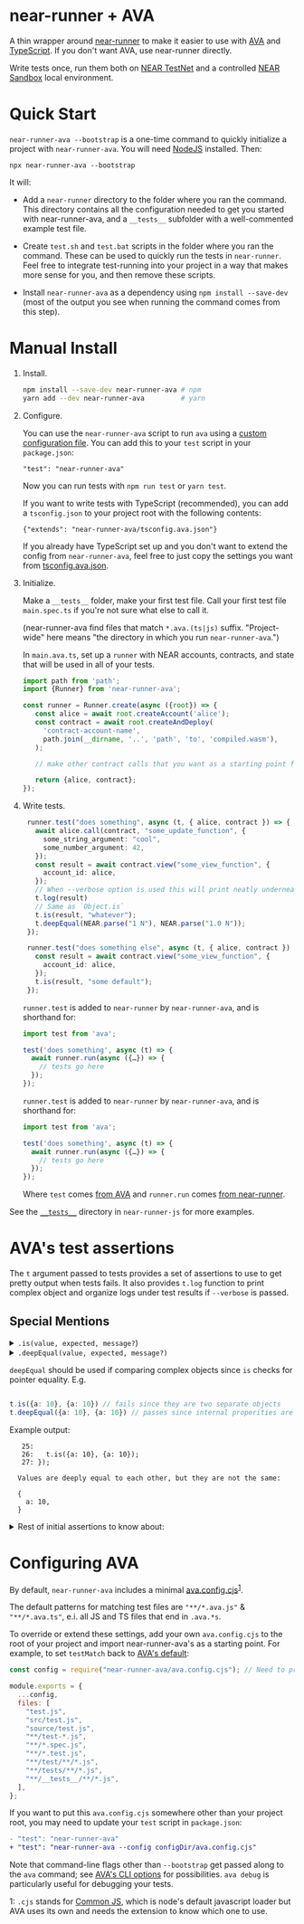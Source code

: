 near-runner + AVA
==================

A thin wrapper around [near-runner] to make it easier to use with [AVA] and [TypeScript]. If you don't want AVA, use near-runner directly.

Write tests once, run them both on [NEAR TestNet](https://docs.near.org/docs/concepts/networks) and a controlled [NEAR Sandbox](https://github.com/near/sandbox) local environment.


  [near-runner]: https://github.com/near/runner-js
  [AVA]: https://github.com/avajs/ava
  [TypeScript]: https://www.typescriptlang.org/

Quick Start
===========

`near-runner-ava --bootstrap` is a one-time command to quickly initialize a project with `near-runner-ava`. You will need [NodeJS] installed. Then:

    npx near-runner-ava --bootstrap

It will:

* Add a `near-runner` directory to the folder where you ran the command. This directory contains all the configuration needed to get you started with near-runner-ava, and a `__tests__` subfolder with a well-commented example test file.
* Create `test.sh` and `test.bat` scripts in the folder where you ran the command. These can be used to quickly run the tests in `near-runner`. Feel free to integrate test-running into your project in a way that makes more sense for you, and then remove these scripts.
* Install `near-runner-ava` as a dependency using `npm install --save-dev` (most of the output you see when running the command comes from this step).

  [NodeJS]: https://nodejs.dev/

Manual Install
==============

1. Install.

   ```bash
   npm install --save-dev near-runner-ava # npm
   yarn add --dev near-runner-ava         # yarn
   ```

2. Configure.

   You can use the `near-runner-ava` script to run `ava` using a [custom configuration file](./ava.config.cjs). You can add this to your `test` script in your `package.json`:

       "test": "near-runner-ava"

   Now you can run tests with `npm run test` or `yarn test`.

   If you want to write tests with TypeScript (recommended), you can add a `tsconfig.json` to your project root with the following contents:

       {"extends": "near-runner-ava/tsconfig.ava.json"}

   If you already have TypeScript set up and you don't want to extend the config from `near-runner-ava`, feel free to just copy the settings you want from [tsconfig.ava.json](./tsconfig.ava.json).

2. Initialize.

    Make a `__tests__` folder, make your first test file. Call your first test file `main.spec.ts` if you're not sure what else to call it.

    (near-runner-ava find files that match `*.ava.(ts|js)` suffix. "Project-wide" here means "the directory in which you run `near-runner-ava`.")

    In `main.ava.ts`, set up a `runner` with NEAR accounts, contracts, and state that will be used in all of your tests.

   ```ts
   import path from 'path';
   import {Runner} from 'near-runner-ava';

   const runner = Runner.create(async ({root}) => {
      const alice = await root.createAccount('alice');
      const contract = await root.createAndDeploy(
        'contract-account-name',
        path.join(__dirname, '..', 'path', 'to', 'compiled.wasm'),
      );

      // make other contract calls that you want as a starting point for all tests

      return {alice, contract};
   });
   ```

4. Write tests.

   ```ts
    runner.test("does something", async (t, { alice, contract }) => {
      await alice.call(contract, "some_update_function", {
        some_string_argument: "cool",
        some_number_argument: 42,
      });
      const result = await contract.view("some_view_function", {
        account_id: alice,
      });
      // When --verbose option is used this will print neatly underneath the test in the output.
      t.log(result)
      // Same as `Object.is`
      t.is(result, "whatever");
      t.deepEqual(NEAR.parse("1 N"), NEAR.parse("1.0 N"));
    });

    runner.test("does something else", async (t, { alice, contract }) => {
      const result = await contract.view("some_view_function", {
        account_id: alice,
      });
      t.is(result, "some default");
    });
    ```

    `runner.test` is added to `near-runner` by `near-runner-ava`, and is shorthand for:

    ```ts
    import test from 'ava';

    test('does something', async (t) => {
      await runner.run(async ({…}) => {
        // tests go here
      });
    });
   ```

   `runner.test` is added to `near-runner` by `near-runner-ava`, and is shorthand for:

   ```ts
   import test from 'ava';

   test('does something', async (t) => {
     await runner.run(async ({…}) => {
       // tests go here
     });
   });
   ```

   Where `test` comes [from AVA](https://github.com/avajs/ava/blob/main/docs/01-writing-tests.md) and `runner.run` comes [from near-runner](https://github.com/near/runner-js#how-it-works).

See the [`__tests__`](https://github.com/near/runner-js/tree/main/__tests__) directory in `near-runner-js` for more examples.

AVA's test assertions
===============

The `t` argument passed to tests provides a set of assertions to use to get pretty output when tests fails. It also provides `t.log` function to print complex object and organize logs under test results if `--verbose` is passed.

Special Mentions
----

<details> <summary> <code>.is(value, expected, message?</code>)</summary>

Assert that `value` is the same as `expected`. This is based on [`Object.is()`](https://developer.mozilla.org/en-US/docs/Web/JavaScript/Reference/Global_Objects/Object/is). Returns a boolean indicating whether the assertion passed.
</details>

<details> <summary> <code>.deepEqual(value, expected, message?)</code></summary>

Assert that `value` is deeply equal to `expected`. See [Concordance](https://github.com/concordancejs/concordance) for details. In AVA 3 this works with [React elements and `react-test-renderer`](https://github.com/concordancejs/react).

</details>

`deepEqual` should be used if comparing complex objects since `is` checks for pointer equality. E.g.

```ts

t.is({a: 10}, {a: 10}) // fails since they are two separate objects
t.deepEqual({a: 10}, {a: 10}) // passes since internal properities are equal

```
Example output:
```
   25:   
   26:   t.is({a: 10}, {a: 10});
   27: });

  Values are deeply equal to each other, but they are not the same:

  {
    a: 10,
  }
```
<details>
<summary> Rest of initial assertions to know about: </summary>
#### `.true(value, message?)`

Assert that `value` is `true`. Returns a boolean indicating whether the assertion passed.

#### `.false(value, message?)`

Assert that `value` is `false`. Returns a boolean indicating whether the assertion passed.

#### `.not(value, expected, message?)`

Assert that `value` is not the same as `expected`. This is based on [`Object.is()`](https://developer.mozilla.org/en-US/docs/Web/JavaScript/Reference/Global_Objects/Object/is). Returns a boolean indicating whether the assertion passed.


#### `.notDeepEqual(value, expected, message?)`

Assert that `value` is not deeply equal to `expected`. The inverse of `.deepEqual()`. Returns a boolean indicating whether the assertion passed.

#### `.like(value, selector, message?)`

Assert that `value` is like `selector`. This is a variant of `.deepEqual()`, however `selector` does not need to have the same enumerable properties as `value` does.

Instead AVA derives a *comparable* object from `value`, based on the deeply-nested properties of `selector`. This object is then compared to `selector` using `.deepEqual()`.

Any values in `selector` that are not regular objects should be deeply equal to the corresponding values in `value`.

In the following example, the `map` property of `value` must be deeply equal to that of `selector`. However `nested.qux` is ignored, because it's not in `selector`.

```js
t.like({
	map: new Map([['foo', 'bar']]),
	nested: {
		baz: 'thud',
		qux: 'quux'
	}
}, {
	map: new Map([['foo', 'bar']]),
	nested: {
		baz: 'thud',
	}
})
```

Finally, this returns a boolean indicating whether the assertion passed.

#### `.throwsAsync(thrower, expectation?, message?)`

Assert that an error is thrown. `thrower` can be an async function which should throw, or a promise that should reject. This assertion must be awaited.

The thrown value *must* be an error. It is returned so you can run more assertions against it. If the assertion fails then `undefined` is returned.

`expectation` can be an object with one or more of the following properties:

* `instanceOf`: a constructor, the thrown error must be an instance of
* `is`: the thrown error must be strictly equal to `expectation.is`
* `message`: either a string, which is compared against the thrown error's message, or a regular expression, which is matched against this message
* `name`: the expected `.name` value of the thrown error
* `code`: the expected `.code` value of the thrown error

`expectation` does not need to be specified. If you don't need it but do want to set an assertion message you have to specify `undefined`. (AVA 3 also allows you to specify `null`. This will be removed in AVA 4. You can opt into this change early by enabling the `disableNullExpectations` experiment.)

Example:

```js
test('throws', async t => {
	await t.throwsAsync(async () => {
		throw new TypeError('🦄');
	}, {instanceOf: TypeError, message: '🦄'});
});
```

```js
const promise = Promise.reject(new TypeError('🦄'));

test('rejects', async t => {
	const error = await t.throwsAsync(promise);
	t.is(error.message, '🦄');
});
```

#### `.notThrows(fn, message?)`

Assert that no error is thrown. `fn` must be a function which shouldn't throw. Does not return anything.

#### `.notThrowsAsync(nonThrower, message?)`

Assert that no error is thrown. `nonThrower` can be an async function which shouldn't throw, or a promise that should resolve.

Like the `.throwsAsync()` assertion, you must wait for the assertion to complete:

```js
test('resolves', async t => {
	await t.notThrowsAsync(promise);
});
```

Does not return anything.

#### `.regex(contents, regex, message?)`

Assert that `contents` matches `regex`. Returns a boolean indicating whether the assertion passed.

#### `.notRegex(contents, regex, message?)`

Assert that `contents` does not match `regex`. Returns a boolean indicating whether the assertion passed.
</details>



Configuring AVA
================

By default, `near-runner-ava` includes a minimal [ava.config.cjs](./ava.config.cjs)<sup>[1](#noteOnCjs)</sup>.

The default patterns for matching test files are `"**/*.ava.js"` & `"**/*.ava.ts"`, e.i. all JS and TS files that end in `.ava.*s`.

To override or extend these settings, add your own `ava.config.cjs` to the root of your project and import near-runner-ava's as a starting point. For example, to set `testMatch` back to [AVA's default](https://github.com/avajs/ava/blob/678f9caf22343ba05efd54cbfebb37962f590cab/docs/05-command-line.md):

```js
const config = require("near-runner-ava/ava.config.cjs"); // Need to provide extension

module.exports = {
  ...config,
  files: [
    "test.js",
    "src/test.js",
    "source/test.js",
    "**/test-*.js",
    "**/*.spec.js",
    "**/*.test.js",
    "**/test/**/*.js",
    "**/tests/**/*.js",
    "**/__tests__/**/*.js",
  ],
};
```

If you want to put this `ava.config.cjs` somewhere other than your project root, you may need to update your `test` script in `package.json`:
```diff
- "test": "near-runner-ava"
+ "test": "near-runner-ava --config configDir/ava.config.cjs"
```


Note that command-line flags other than `--bootstrap` get passed along to the `ava` command; see [AVA's CLI options](https://github.com/avajs/ava/blob/678f9caf22343ba05efd54cbfebb37962f590cab/docs/05-command-line.md) for possibilities. `ava debug` is particularly useful for debugging your tests.

<a name="noteOnCjs">1</a>: `.cjs` stands for [Common JS](https://en.wikipedia.org/wiki/CommonJS), which is node's default javascript loader but AVA uses its own and needs the extension to know which one to use.
